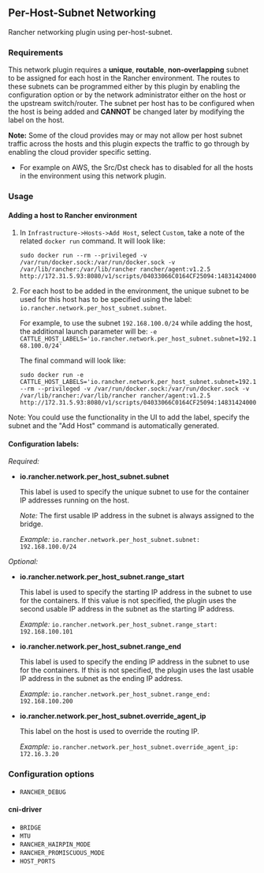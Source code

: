 ## Per-Host-Subnet Networking

Rancher networking plugin using per-host-subnet.

### Requirements
This network plugin requires a **unique**, **routable**, **non-overlapping** subnet to be assigned for each host in the Rancher environment. The routes to these subnets can be programmed either by this plugin by enabling the configuration option or by the network administrator either on the host or the upstream switch/router. The subnet per host has to be configured when the host is being added and **CANNOT** be changed later by modifying the label on the host.

**Note:** Some of the cloud provides may or may not allow per host subnet traffic across the hosts and this plugin expects the traffic to go through by enabling the cloud provider specific setting.

  - For example on AWS, the Src/Dst check has to disabled for all the hosts in the environment using this network plugin.

### Usage

#### Adding a host to Rancher environment
1. In `Infrastructure->Hosts->Add Host`, select `Custom`, take a note of the related `docker run` command. It will look like:
    ```
    sudo docker run --rm --privileged -v /var/run/docker.sock:/var/run/docker.sock -v /var/lib/rancher:/var/lib/rancher rancher/agent:v1.2.5 http://172.31.5.93:8080/v1/scripts/04033066C0164CF25094:1483142400000:KQrf2wQfJtdKxLHYuprV6LfWuQ
    ```

2. For each host to be added in the environment, the unique subnet to be used for this host has to be specified using the label: `io.rancher.network.per_host_subnet.subnet`.

   For example, to use the subnet `192.168.100.0/24` while adding the host, the additional launch parameter will be: `-e CATTLE_HOST_LABELS='io.rancher.network.per_host_subnet.subnet=192.168.100.0/24'`

   The final command will look like:
    ```
    sudo docker run -e CATTLE_HOST_LABELS='io.rancher.network.per_host_subnet.subnet=192.168.100.0/24'  --rm --privileged -v /var/run/docker.sock:/var/run/docker.sock -v /var/lib/rancher:/var/lib/rancher rancher/agent:v1.2.5 http://172.31.5.93:8080/v1/scripts/04033066C0164CF25094:1483142400000:KQrf2wQfJtdKxLHYuprV6LfWuQ
    ```

Note: You could use the functionality in the UI to add the label, specify the subnet and the "Add Host" command is automatically generated.


#### Configuration labels:

*Required:*

- **io.rancher.network.per\_host\_subnet.subnet**

  This label is used to specify the unique subnet to use for the container IP addresses running on the host.

  *Note:* The first usable IP address in the subnet is always assigned to the bridge.

  *Example:*
  `io.rancher.network.per_host_subnet.subnet: 192.168.100.0/24`

*Optional:*

- **io.rancher.network.per\_host\_subnet.range_start**

  This label is used to specify the starting IP address in the subnet to use for the containers. If this value is not specified, the plugin uses the second usable IP address in the subnet as the starting IP address.

  *Example:* `io.rancher.network.per_host_subnet.range_start: 192.168.100.101`

- **io.rancher.network.per\_host\_subnet.range_end**

  This label is used to specify the ending IP address in the subnet to use for the containers. If this is not specified, the plugin uses the last usable IP address in the subnet as the ending IP address.

  *Example:* `io.rancher.network.per_host_subnet.range_end: 192.168.100.200`

- **io.rancher.network.per\_host\_subnet.override\_agent\_ip**

  This label on the host is used to override the routing IP.

  *Example:* `io.rancher.network.per_host_subnet.override_agent_ip: 172.16.3.20`

### Configuration options
* `RANCHER_DEBUG`

#### cni-driver

* `BRIDGE`
* `MTU`
* `RANCHER_HAIRPIN_MODE`
* `RANCHER_PROMISCUOUS_MODE`
* `HOST_PORTS`

